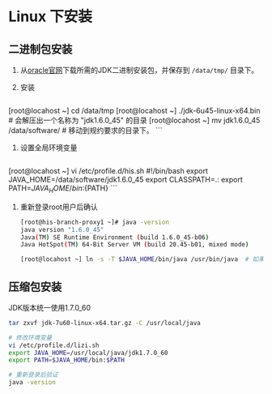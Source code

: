 # Linux 下安装
## 二进制包安装

1. 从[oracle官网](http://www.oracle.com/technetwork/java/javase/downloads/index.html)下载所需的JDK二进制安装包，并保存到 `/data/tmp/` 目录下。
1. 安装

    ```sh
[root@locahost ~] cd /data/tmp
[root@locahost ~] ./jdk-6u45-linux-x64.bin                      # 会解压出一个名称为 "jdk1.6.0_45" 的目录
[root@locahost ~] mv jdk1.6.0_45 /data/software/           # 移动到规约要求的目录下。
    ``` 
1. 设置全局环境变量

    ```sh
[root@locahost ~] vi /etc/profile.d/his.sh
      #!/bin/bash
      export JAVA_HOME=/data/software/jdk1.6.0_45
      export CLASSPATH=.:
      export PATH=${JAVA_HOME}/bin:${PATH}
    ``` 
1. 重新登录root用户后确认

    ```sh
    [root@his-branch-proxy1 ~]# java -version
    java version "1.6.0_45"
    Java(TM) SE Runtime Environment (build 1.6.0_45-b06)
    Java HotSpot(TM) 64-Bit Server VM (build 20.45-b01, mixed mode)
    
    [root@locahost ~] ln -s -T $JAVA_HOME/bin/java /usr/bin/java  # 如果是用RPM的bin包安装的，则跳过此步骤。
    ``` 

## 压缩包安装
JDK版本统一使用1.7.0_60
 

```sh
tar zxvf jdk-7u60-linux-x64.tar.gz -C /usr/local/java

# 修改环境变量
vi /etc/profile.d/lizi.sh
export JAVA_HOME=/usr/local/java/jdk1.7.0_60
export PATH=$JAVA_HOME/bin:$PATH

# 重新登录后验证
java -version
```

 